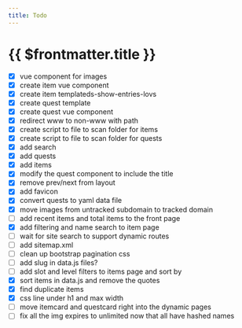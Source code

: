```yaml
---
title: Todo
---
```

# {{ $frontmatter.title }}

- [x] vue component for images
- [x] create item vue component
- [x] create item templateds-show-entries-lovs
- [x] create quest template
- [x] create quest vue component
- [x] redirect www to non-www with path
- [x] create script to file to scan folder for items
- [x] create script to file to scan folder for quests
- [x] add search
- [x] add quests
- [x] add items
- [x] modify the quest component to include the title
- [x] remove prev/next from layout
- [x] add favicon
- [x] convert quests to yaml data file
- [x] move images from untracked subdomain to tracked domain
- [ ] add recent items and total items to the front page
- [x] add filtering and name search to item page
- [ ] wait for site search to support dynamic routes
- [ ] add sitemap.xml
- [ ] clean up bootstrap pagination css
- [ ] add slug in data.js files?
- [ ] add slot and level filters to items page and sort by
- [x] sort items in data.js and remove the quotes
- [x] find duplicate items
- [x] css line under h1 and max width
- [ ] move itemcard and questcard right into the dynamic pages
- [ ] fix all the img expires to unlimited now that all have hashed names
